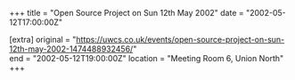 +++
title = "Open Source Project on Sun 12th May 2002"
date = "2002-05-12T17:00:00Z"

[extra]
original = "https://uwcs.co.uk/events/open-source-project-on-sun-12th-may-2002-1474488932456/"    
end = "2002-05-12T19:00:00Z"
location = "Meeting Room 6, Union North"
+++



